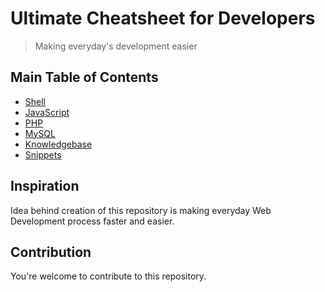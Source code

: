 # Ultimate Cheatsheet for Developers
> Making everyday's development easier

## Main Table of Contents

* [Shell](shell/README.md)
* [JavaScript](js/README.md)
* [PHP](php/README.md)
* [MySQL](mysql/README.md)
* [Knowledgebase](knowledgebase/README.md)
* [Snippets](snippets/README.md)

## Inspiration

Idea behind creation of this repository is making everyday Web Development process faster and easier.

## Contribution

You're welcome to contribute to this repository.
